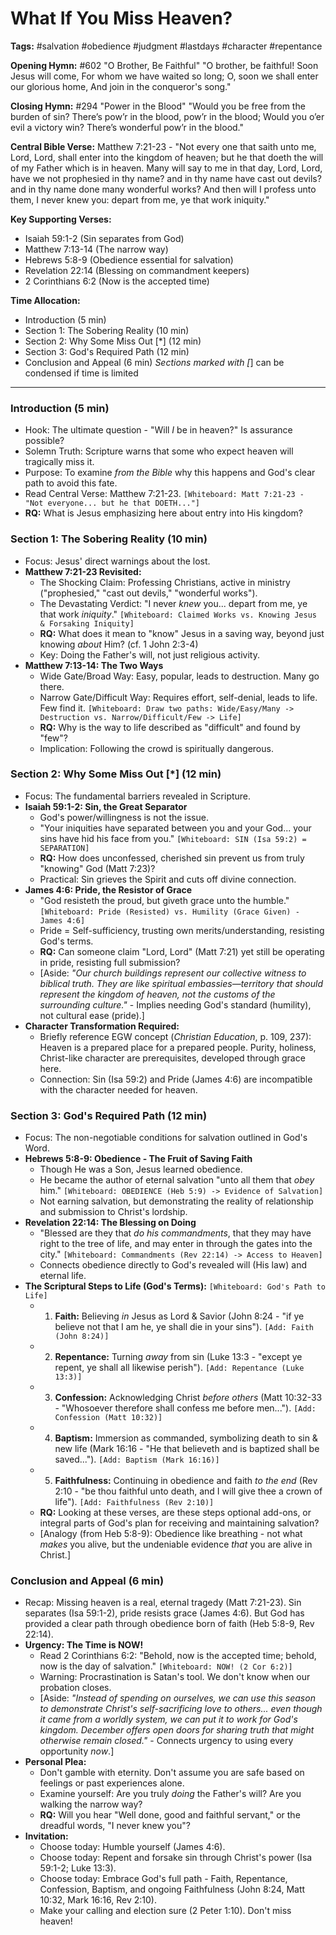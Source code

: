 # What If You Miss Heaven?

**Tags:** #salvation #obedience #judgment #lastdays #character #repentance

**Opening Hymn:** #602 "O Brother, Be Faithful" "O brother, be faithful! Soon
Jesus will come, For whom we have waited so long; O, soon we shall enter our
glorious home, And join in the conqueror's song."

**Closing Hymn:** #294 "Power in the Blood" "Would you be free from the burden
of sin? There’s pow’r in the blood, pow’r in the blood; Would you o’er evil a
victory win? There’s wonderful pow’r in the blood."

**Central Bible Verse:** Matthew 7:21-23 - "Not every one that saith unto me,
Lord, Lord, shall enter into the kingdom of heaven; but he that doeth the will
of my Father which is in heaven. Many will say to me in that day, Lord, Lord,
have we not prophesied in thy name? and in thy name have cast out devils? and in
thy name done many wonderful works? And then will I profess unto them, I never
knew you: depart from me, ye that work iniquity."

**Key Supporting Verses:**

- Isaiah 59:1-2 (Sin separates from God)
- Matthew 7:13-14 (The narrow way)
- Hebrews 5:8-9 (Obedience essential for salvation)
- Revelation 22:14 (Blessing on commandment keepers)
- 2 Corinthians 6:2 (Now is the accepted time)

**Time Allocation:**

- Introduction (5 min)
- Section 1: The Sobering Reality (10 min)
- Section 2: Why Some Miss Out [*] (12 min)
- Section 3: God's Required Path (12 min)
- Conclusion and Appeal (6 min) _Sections marked with [_] can be condensed if
  time is limited

---

### Introduction (5 min)

- Hook: The ultimate question - "Will _I_ be in heaven?" Is assurance possible?
- Solemn Truth: Scripture warns that some who expect heaven will tragically miss
  it.
- Purpose: To examine _from the Bible_ why this happens and God's clear path to
  avoid this fate.
- Read Central Verse: Matthew 7:21-23.
  `[Whiteboard: Matt 7:21-23 - "Not everyone... but he that DOETH..."]`
- **RQ:** What is Jesus emphasizing here about entry into His kingdom?

### Section 1: The Sobering Reality (10 min)

- Focus: Jesus' direct warnings about the lost.
- **Matthew 7:21-23 Revisited:**
  - The Shocking Claim: Professing Christians, active in ministry ("prophesied,"
    "cast out devils," "wonderful works").
  - The Devastating Verdict: "I never _knew_ you... depart from me, ye that work
    _iniquity_."
    `[Whiteboard: Claimed Works vs. Knowing Jesus & Forsaking Iniquity]`
  - **RQ:** What does it mean to "know" Jesus in a saving way, beyond just
    knowing _about_ Him? (cf. 1 John 2:3-4)
  - Key: Doing the Father's will, not just religious activity.
- **Matthew 7:13-14: The Two Ways**
  - Wide Gate/Broad Way: Easy, popular, leads to destruction. Many go there.
  - Narrow Gate/Difficult Way: Requires effort, self-denial, leads to life. Few
    find it.
    `[Whiteboard: Draw two paths: Wide/Easy/Many -> Destruction vs. Narrow/Difficult/Few -> Life]`
  - **RQ:** Why is the way to life described as "difficult" and found by "few"?
  - Implication: Following the crowd is spiritually dangerous.

### Section 2: Why Some Miss Out [*] (12 min)

- Focus: The fundamental barriers revealed in Scripture.
- **Isaiah 59:1-2: Sin, the Great Separator**
  - God's power/willingness is not the issue.
  - "Your iniquities have separated between you and your God... your sins have
    hid his face from you." `[Whiteboard: SIN (Isa 59:2) = SEPARATION]`
  - **RQ:** How does unconfessed, cherished sin prevent us from truly "knowing"
    God (Matt 7:23)?
  - Practical: Sin grieves the Spirit and cuts off divine connection.
- **James 4:6: Pride, the Resistor of Grace**
  - "God resisteth the proud, but giveth grace unto the humble."
    `[Whiteboard: Pride (Resisted) vs. Humility (Grace Given) - James 4:6]`
  - Pride = Self-sufficiency, trusting own merits/understanding, resisting God's
    terms.
  - **RQ:** Can someone claim "Lord, Lord" (Matt 7:21) yet still be operating in
    pride, resisting full submission?
  - [Aside: *"Our church buildings represent our collective witness to biblical
    truth. They are like spiritual embassies—territory that should represent the
    kingdom of heaven, not the customs of the surrounding culture."* - Implies
    needing God's standard (humility), not cultural ease (pride).]
- **Character Transformation Required:**
  - Briefly reference EGW concept (_Christian Education_, p. 109, 237): Heaven
    is a prepared place for a prepared people. Purity, holiness, Christ-like
    character are prerequisites, developed through grace here.
  - Connection: Sin (Isa 59:2) and Pride (James 4:6) are incompatible with the
    character needed for heaven.

### Section 3: God's Required Path (12 min)

- Focus: The non-negotiable conditions for salvation outlined in God's Word.
- **Hebrews 5:8-9: Obedience - The Fruit of Saving Faith**
  - Though He was a Son, Jesus learned obedience.
  - He became the author of eternal salvation "unto all them that _obey_ him."
    `[Whiteboard: OBEDIENCE (Heb 5:9) -> Evidence of Salvation]`
  - Not earning salvation, but demonstrating the reality of relationship and
    submission to Christ's lordship.
- **Revelation 22:14: The Blessing on Doing**
  - "Blessed are they that _do his commandments_, that they may have right to
    the tree of life, and may enter in through the gates into the city."
    `[Whiteboard: Commandments (Rev 22:14) -> Access to Heaven]`
  - Connects obedience directly to God's revealed will (His law) and eternal
    life.
- **The Scriptural Steps to Life (God's Terms):**
  `[Whiteboard: God's Path to Life]`
  - 1.  **Faith:** Believing _in_ Jesus as Lord & Savior (John 8:24 - "if ye
        believe not that I am he, ye shall die in your sins").
        `[Add: Faith (John 8:24)]`
  - 2.  **Repentance:** Turning _away_ from sin (Luke 13:3 - "except ye repent,
        ye shall all likewise perish"). `[Add: Repentance (Luke 13:3)]`
  - 3.  **Confession:** Acknowledging Christ _before others_ (Matt 10:32-33 -
        "Whosoever therefore shall confess me before men...").
        `[Add: Confession (Matt 10:32)]`
  - 4.  **Baptism:** Immersion as commanded, symbolizing death to sin & new life
        (Mark 16:16 - "He that believeth and is baptized shall be saved...").
        `[Add: Baptism (Mark 16:16)]`
  - 5.  **Faithfulness:** Continuing in obedience and faith _to the end_ (Rev
        2:10 - "be thou faithful unto death, and I will give thee a crown of
        life"). `[Add: Faithfulness (Rev 2:10)]`
  - **RQ:** Looking at these verses, are these steps optional add-ons, or
    integral parts of God's plan for receiving and maintaining salvation?
  - [Analogy (from Heb 5:8-9): Obedience like breathing - not what *makes* you
    alive, but the undeniable evidence *that* you are alive in Christ.]

### Conclusion and Appeal (6 min)

- Recap: Missing heaven is a real, eternal tragedy (Matt 7:21-23). Sin separates
  (Isa 59:1-2), pride resists grace (James 4:6). But God has provided a clear
  path through obedience born of faith (Heb 5:8-9, Rev 22:14).
- **Urgency: The Time is NOW!**
  - Read 2 Corinthians 6:2: "Behold, now is the accepted time; behold, now is
    the day of salvation." `[Whiteboard: NOW! (2 Cor 6:2)]`
  - Warning: Procrastination is Satan's tool. We don't know when our probation
    closes.
  - [Aside: *"Instead of spending on ourselves, we can use this season to
    demonstrate Christ's self-sacrificing love to others... even though it came
    from a worldly system, we can put it to work for God's kingdom. December
    offers open doors for sharing truth that might otherwise remain closed."* -
    Connects urgency to using every opportunity *now*.]
- **Personal Plea:**
  - Don't gamble with eternity. Don't assume you are safe based on feelings or
    past experiences alone.
  - Examine yourself: Are you truly _doing_ the Father's will? Are you walking
    the narrow way?
  - **RQ:** Will you hear "Well done, good and faithful servant," or the
    dreadful words, "I never knew you"?
- **Invitation:**
  - Choose today: Humble yourself (James 4:6).
  - Choose today: Repent and forsake sin through Christ's power (Isa 59:1-2;
    Luke 13:3).
  - Choose today: Embrace God's full path - Faith, Repentance, Confession,
    Baptism, and ongoing Faithfulness (John 8:24, Matt 10:32, Mark 16:16, Rev
    2:10).
  - Make your calling and election sure (2 Peter 1:10). Don't miss heaven!
